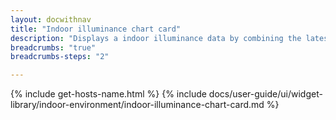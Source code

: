 ```yaml
---
layout: docwithnav
title: "Indoor illuminance chart card"
description: "Displays a indoor illuminance data by combining the latest and aggregated values with an optional simplified chart."
breadcrumbs: "true"
breadcrumbs-steps: "2"

---
```

{% include get-hosts-name.html %}
{% include docs/user-guide/ui/widget-library/indoor-environment/indoor-illuminance-chart-card.md %}

